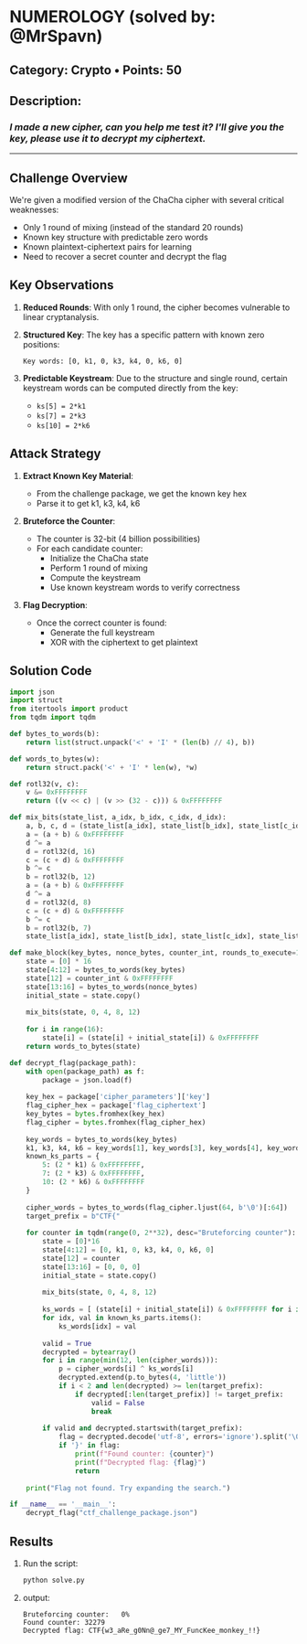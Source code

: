 # NUMEROLOGY (solved by: @MrSpavn)

## Category: Crypto • Points: 50


## Description:
### *I made a new cipher, can you help me test it? I'll give you the key, please use it to decrypt my ciphertext.*
---
## Challenge Overview

We're given a modified version of the ChaCha cipher with several critical weaknesses:
- Only 1 round of mixing (instead of the standard 20 rounds)
- Known key structure with predictable zero words
- Known plaintext-ciphertext pairs for learning
- Need to recover a secret counter and decrypt the flag

## Key Observations

1. **Reduced Rounds**: With only 1 round, the cipher becomes vulnerable to linear cryptanalysis.

2. **Structured Key**: The key has a specific pattern with known zero positions:
   ```
   Key words: [0, k1, 0, k3, k4, 0, k6, 0]
   ```

3. **Predictable Keystream**: Due to the structure and single round, certain keystream words can be computed directly from the key:
   - `ks[5] = 2*k1`
   - `ks[7] = 2*k3`
   - `ks[10] = 2*k6`

## Attack Strategy

1. **Extract Known Key Material**:
   - From the challenge package, we get the known key hex
   - Parse it to get k1, k3, k4, k6

2. **Bruteforce the Counter**:
   - The counter is 32-bit (4 billion possibilities)
   - For each candidate counter:
     - Initialize the ChaCha state
     - Perform 1 round of mixing
     - Compute the keystream
     - Use known keystream words to verify correctness

3. **Flag Decryption**:
   - Once the correct counter is found:
     - Generate the full keystream
     - XOR with the ciphertext to get plaintext
## Solution Code
```python
import json
import struct
from itertools import product
from tqdm import tqdm

def bytes_to_words(b):
    return list(struct.unpack('<' + 'I' * (len(b) // 4), b))

def words_to_bytes(w):
    return struct.pack('<' + 'I' * len(w), *w)

def rotl32(v, c):
    v &= 0xFFFFFFFF
    return ((v << c) | (v >> (32 - c))) & 0xFFFFFFFF

def mix_bits(state_list, a_idx, b_idx, c_idx, d_idx):
    a, b, c, d = (state_list[a_idx], state_list[b_idx], state_list[c_idx], state_list[d_idx])
    a = (a + b) & 0xFFFFFFFF
    d ^= a
    d = rotl32(d, 16)
    c = (c + d) & 0xFFFFFFFF
    b ^= c
    b = rotl32(b, 12)
    a = (a + b) & 0xFFFFFFFF
    d ^= a
    d = rotl32(d, 8)
    c = (c + d) & 0xFFFFFFFF
    b ^= c
    b = rotl32(b, 7)
    state_list[a_idx], state_list[b_idx], state_list[c_idx], state_list[d_idx] = a, b, c, d

def make_block(key_bytes, nonce_bytes, counter_int, rounds_to_execute=1):
    state = [0] * 16
    state[4:12] = bytes_to_words(key_bytes)
    state[12] = counter_int & 0xFFFFFFFF
    state[13:16] = bytes_to_words(nonce_bytes)
    initial_state = state.copy()
    
    mix_bits(state, 0, 4, 8, 12)
    
    for i in range(16):
        state[i] = (state[i] + initial_state[i]) & 0xFFFFFFFF
    return words_to_bytes(state)

def decrypt_flag(package_path):
    with open(package_path) as f:
        package = json.load(f)
    
    key_hex = package['cipher_parameters']['key']
    flag_cipher_hex = package['flag_ciphertext']
    key_bytes = bytes.fromhex(key_hex)
    flag_cipher = bytes.fromhex(flag_cipher_hex)
    
    key_words = bytes_to_words(key_bytes)
    k1, k3, k4, k6 = key_words[1], key_words[3], key_words[4], key_words[6]
    known_ks_parts = {
        5: (2 * k1) & 0xFFFFFFFF,
        7: (2 * k3) & 0xFFFFFFFF,
        10: (2 * k6) & 0xFFFFFFFF
    }
    
    cipher_words = bytes_to_words(flag_cipher.ljust(64, b'\0')[:64])
    target_prefix = b"CTF{"
    
    for counter in tqdm(range(0, 2**32), desc="Bruteforcing counter"):
        state = [0]*16
        state[4:12] = [0, k1, 0, k3, k4, 0, k6, 0]
        state[12] = counter
        state[13:16] = [0, 0, 0]
        initial_state = state.copy()
        
        mix_bits(state, 0, 4, 8, 12)
        
        ks_words = [ (state[i] + initial_state[i]) & 0xFFFFFFFF for i in range(16) ]
        for idx, val in known_ks_parts.items():
            ks_words[idx] = val
        
        valid = True
        decrypted = bytearray()
        for i in range(min(12, len(cipher_words))):
            p = cipher_words[i] ^ ks_words[i]
            decrypted.extend(p.to_bytes(4, 'little'))
            if i < 2 and len(decrypted) >= len(target_prefix):
                if decrypted[:len(target_prefix)] != target_prefix:
                    valid = False
                    break
        
        if valid and decrypted.startswith(target_prefix):
            flag = decrypted.decode('utf-8', errors='ignore').split('\0')[0]
            if '}' in flag:
                print(f"Found counter: {counter}")
                print(f"Decrypted flag: {flag}")
                return
    
    print("Flag not found. Try expanding the search.")

if __name__ == '__main__':
    decrypt_flag("ctf_challenge_package.json")
```
## Results

1. Run the script:
   ```bash
   python solve.py
   ```

2. output:
   ``` 
   Bruteforcing counter:   0%
   Found counter: 32279
   Decrypted flag: CTF{w3_aRe_g0Nn@_ge7_MY_FuncKee_monkey_!!}
    ```
